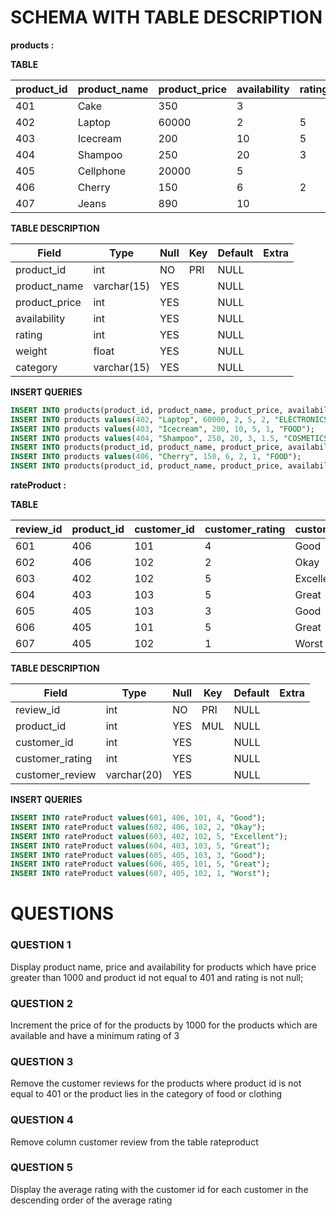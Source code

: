 # **SCHEMA WITH TABLE DESCRIPTION**

**products :**

**TABLE**

| product_id | product_name | product_price | availability | rating | weight | category    |
| ---------- | ------------ | ------------- | ------------ | ------ | ------ | ----------- |
| 401        | Cake         | 350           | 3            |        | 3.5    | FOOD        |
| 402        | Laptop       | 60000         | 2            | 5      | 2      | ELECTRONICS |
| 403        | Icecream     | 200           | 10           | 5      | 1      | FOOD        |
| 404        | Shampoo      | 250           | 20           | 3      | 1.5    | COSMETICS   |
| 405        | Cellphone    | 20000         | 5            |        | 1      | ELECTRONICS |
| 406        | Cherry       | 150           | 6            | 2      | 1      | FOOD        |
| 407        | Jeans        | 890           | 10           |        | 2.1    | CLOTHING    |

**TABLE DESCRIPTION**

| Field         | Type        | Null | Key | Default | Extra |
| ------------- | ----------- | ---- | --- | ------- | ----- |
| product_id    | int         | NO   | PRI | NULL    |       |
| product_name  | varchar(15) | YES  |     | NULL    |       |
| product_price | int         | YES  |     | NULL    |       |
| availability  | int         | YES  |     | NULL    |       |
| rating        | int         | YES  |     | NULL    |       |
| weight        | float       | YES  |     | NULL    |       |
| category      | varchar(15) | YES  |     | NULL    |       |

**INSERT QUERIES**

```sql
INSERT INTO products(product_id, product_name, product_price, availability, weight, category) values(401, "Cake", 350, 3, 3.5, "FOOD");
INSERT INTO products values(402, "Laptop", 60000, 2, 5, 2, "ELECTRONICS");
INSERT INTO products values(403, "Icecream", 200, 10, 5, 1, "FOOD");
INSERT INTO products values(404, "Shampoo", 250, 20, 3, 1.5, "COSMETICS");
INSERT INTO products(product_id, product_name, product_price, availability, weight, category) values(405, "Cellphone", 20000, 5, 1, "ELECTRONICS");
INSERT INTO products values(406, "Cherry", 150, 6, 2, 1, "FOOD");
INSERT INTO products(product_id, product_name, product_price, availability, weight, category) values(407, "Jeans", 890, 10, 2.1, "CLOTHING");
```

**rateProduct :**

**TABLE**

| review_id | product_id | customer_id | customer_rating | customer_review |
| --------- | ---------- | ----------- | --------------- | --------------- |
| 601       | 406        | 101         | 4               | Good            |
| 602       | 406        | 102         | 2               | Okay            |
| 603       | 402        | 102         | 5               | Excellent       |
| 604       | 403        | 103         | 5               | Great           |
| 605       | 405        | 103         | 3               | Good            |
| 606       | 405        | 101         | 5               | Great           |
| 607       | 405        | 102         | 1               | Worst           |

**TABLE DESCRIPTION**

| Field           | Type        | Null | Key | Default | Extra |
| --------------- | ----------- | ---- | --- | ------- | ----- |
| review_id       | int         | NO   | PRI | NULL    |       |
| product_id      | int         | YES  | MUL | NULL    |       |
| customer_id     | int         | YES  |     | NULL    |       |
| customer_rating | int         | YES  |     | NULL    |       |
| customer_review | varchar(20) | YES  |     | NULL    |       |

**INSERT QUERIES**

```sql
INSERT INTO rateProduct values(601, 406, 101, 4, "Good");
INSERT INTO rateProduct values(602, 406, 102, 2, "Okay");
INSERT INTO rateProduct values(603, 402, 102, 5, "Excellent");
INSERT INTO rateProduct values(604, 403, 103, 5, "Great");
INSERT INTO rateProduct values(605, 405, 103, 3, "Good");
INSERT INTO rateProduct values(606, 405, 101, 5, "Great");
INSERT INTO rateProduct values(607, 405, 102, 1, "Worst");
```

# **QUESTIONS**

### **QUESTION 1**

Display product name, price and availability for products which have price greater than 1000 and product id not equal to 401 and rating is not null;

### **QUESTION 2**

Increment the price of for the products by 1000 for the products which are available and have a minimum rating of 3

### **QUESTION 3**

Remove the customer reviews for the products where product id is not equal to 401 or the product lies in the category of food or clothing

### **QUESTION 4**

Remove column customer review from the table rateproduct

### **QUESTION 5**

Display the average rating with the customer id for each customer in the descending order of the average rating
